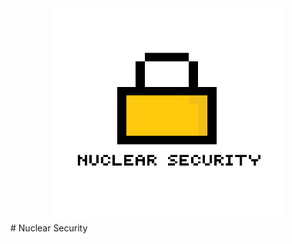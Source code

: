 <div align="center">
    <img src="https://raw.githubusercontent.com/Nuclear-Company/Nuclear-security/main/Developer%20source/logo.png" alt="Logo" width="370" height="340">
  </a>
</div>
# Nuclear Security
